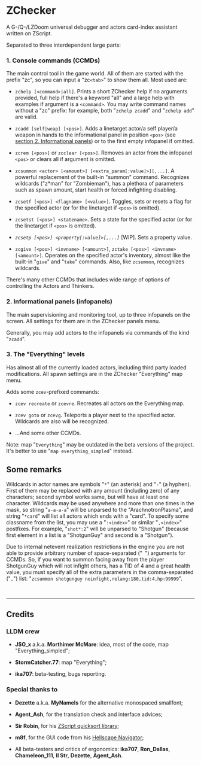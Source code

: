 # ZChecker

A G-/Q-/LZDoom universal debugger and actors card-index assistant written on ZScript.

Separated to three interdependent large parts:

### 1. Console commands (CCMDs)

The main control tool in the game world. All of them are started with the prefix "zc", so you can input a "zc`<tab>`" to show them all. Most used are:

- `zchelp [<command>|all]`. Prints a short ZChecker help if no arguments provided, full help if there's a keyword "all" and a large help with examples if argument is a `<command>`. You may write command names without a "zc" prefix: for example, both "`zchelp zcadd`" and "`zchelp add`" are valid.

- `zcadd [self|weap] [<pos>]`. Adds a linetarget actor/a self player/a weapon in hands to the informational panel in position `<pos>` (see [section 2. Informational panels](#2-informational-panels-infopanels)) or to the first empty infopanel if omitted.

- `zcrem [<pos>]` or `zcclear [<pos>]`. Removes an actor from the infopanel `<pos>` or clears all if argument is omitted.

- `zcsummon <actor> [<amount>] [<extra_param[:value]>][,...]`. A powerful replacement of the built-in "summon" command. Recognizes wildcards ("z*man" for "Zombieman"), has a plethora of parameters such as spawn amount, start health or forced infighting disabling.

- `zcsetf [<pos>] <flagname> [<value>]`. Toggles, sets or resets a flag for the specified actor (or for the linetarget if `<pos>` is omitted).

- `zcsetst [<pos>] <statename>`. Sets a state for the specified actor (or for the linetarget if `<pos>` is omitted).

- _`zcsetp [<pos>] <property[:value]>[,...]`_ [WIP]. Sets a property value.

- `zcgive [<pos>] <invname> [<amount>]`, `zctake [<pos>] <invname> [<amount>]`. Operates on the specified actor's inventory, almost like the built-in "`give`" and "`take`" commands. Also, like `zcsummon`, recognizes wildcards.

There's many other CCMDs that includes wide range of options of controlling the Actors and Thinkers.


### 2. Informational panels (infopanels)

The main supervisioning and monitoring tool, up to three infopanels on the screen. All settings for them are in the ZChecker panels menu.

Generally, you may add actors to the infopanels via commands of the kind "`zcadd`".


### 3. The "Everything" levels

Has almost all of the currently loaded actors, including third party loaded modifications. All spawn settings are in the ZChecker "Everything" map menu.

Adds some `zcev`-prefixed commands:

- `zcev recreate` or `zcevre`. Recreates all actors on the Everything map.

- `zcev goto` or `zcevg`. Teleports a player next to the specified actor. Wildcards are also will be recognized.

- ...And some other CCMDs.

Note: map "`Everything`" may be outdated in the beta versions of the project. It's better to use "`map everything_simpled`" instead.


## Some remarks

Wildcards in actor names are symbols "`*`" (an asterisk) and "`-`" (a hyphen). First of them may be replaced with any amount (including zero) of any characters; second symbol works same, but will have at least one character. Wildcards may be used anywhere and more than one times in the mask, so string "`a-a-a-a`" will be unparsed to the "ArachnotronPlasma", and string "`*card`" will list all actors which ends with a "card". To specify some classname from the list, you may use a "`:<index>`" or similar "`,<index>`" postfixes. For example, "`shot*:2`" will be unparsed to "Shotgun" (because first element in a list is a "ShotgunGuy" and second is a "Shotgun").

Due to internal netevent realization restrictions in the engine you are not able to provide arbitrary number of space-separated ("` `") arguments for CCMDs. So, if you want to summon facing away from the player ShotgunGuy which will not infight others, has a TID of 4 and a great health value, you must specify all of the extra parameters in the comma-separated ("`,`") list: "`zcsummon shotgunguy noinfight,relang:180,tid:4,hp:99999`".



<p><br></p>

---
## Credits ##

### LLDM crew

- **JSO_x** a.k.a. **Morthimer McMare**: idea, most of the code, map "Everything_simpled";

- **StormCatcher.77**: map "Everything";

- **ika707**: beta-testing, bugs reporting.


### Special thanks to

- **Dezette** a.k.a. **MyNameIs** for the alternative monospaced smallfont;

- **Agent_Ash**, for the translation check and interface advices;

- **Sir Robin**, for his [ZScript quicksort library](https://forum.zdoom.org/viewtopic.php?f=105&t=75757);

- **m8f**, for the GUI code from his [Hellscape Navigator](https://forum.zdoom.org/viewtopic.php?t=61643);

- All beta-testers and critics of ergonomics: **ika707**, **Ron_Dallas**, **Chameleon_111**, **Il Str**, **Dezette**, **Agent_Ash**.
